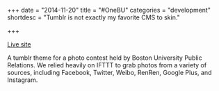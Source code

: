 +++
date = "2014-11-20"
title = "#OneBU"
categories = "development"
shortdesc = "Tumblr is not exactly my favorite CMS to skin."

+++

<p class="center"><a href="http://onebuphoto.tumblr.com/" class="live-link">Live site</a></p>

A tumblr theme for a photo contest held by Boston University Public Relations. We relied heavily on IFTTT to grab photos from a variety of sources, including Facebook, Twitter, Weibo, RenRen, Google Plus, and Instagram.